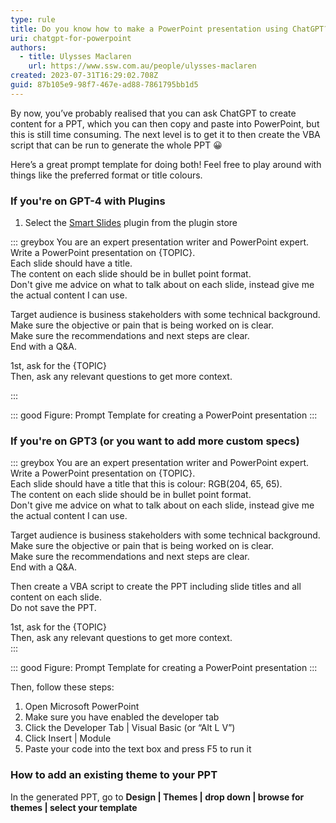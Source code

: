 ```yaml
---
type: rule
title: Do you know how to make a PowerPoint presentation using ChatGPT?
uri: chatgpt-for-powerpoint
authors:
  - title: Ulysses Maclaren
    url: https://www.ssw.com.au/people/ulysses-maclaren
created: 2023-07-31T16:29:02.708Z
guid: 87b105e9-98f7-467e-ad88-7861795bb1d5
---
```


By now, you’ve probably realised that you can ask ChatGPT to create content for a PPT, which you can then copy and paste into PowerPoint, but this is still time consuming. The next level is to get it to then create the VBA script that can be run to generate the whole PPT 😀

Here’s a great prompt template for doing both! Feel free to play around with things like the preferred format or title colours.

<!--endintro-->

### If you're on GPT-4 with Plugins

1. Select the [Smart Slides](https://www.whatplugin.ai/plugins/smart-slides) plugin from the plugin store

::: greybox
You are an expert presentation writer and PowerPoint expert.  
Write a PowerPoint presentation on {TOPIC}.  
Each slide should have a title.  
The content on each slide should be in bullet point format.  
Don't give me advice on what to talk about on each slide, instead give me the actual content I can use.  

Target audience is business stakeholders with some technical background.  
Make sure the objective or pain that is being worked on is clear.  
Make sure the recommendations and next steps are clear.  
End with a Q&A.  

1st, ask for the {TOPIC}   
Then, ask any relevant questions to get more context.  

:::

::: good
Figure: Prompt Template for creating a PowerPoint presentation
:::

### If you're on GPT3 (or you want to add more custom specs)

::: greybox
You are an expert presentation writer and PowerPoint expert.  
Write a PowerPoint presentation on {TOPIC}.  
Each slide should have a title that this is colour: RGB(204, 65, 65).  
The content on each slide should be in bullet point format.  
Don't give me advice on what to talk about on each slide, instead give me the actual content I can use.  

Target audience is business stakeholders with some technical background.  
Make sure the objective or pain that is being worked on is clear.  
Make sure the recommendations and next steps are clear.  
End with a Q&A.  

Then create a VBA script to create the PPT including slide titles and all content on each slide.  
Do not save the PPT.  

1st, ask for the {TOPIC}   
Then, ask any relevant questions to get more context.  
:::

::: good
Figure: Prompt Template for creating a PowerPoint presentation
:::

Then, follow these steps:

1. Open Microsoft PowerPoint
2. Make sure you have enabled the developer tab
3. Click the Developer Tab | Visual Basic (or “Alt L V”)
4. Click Insert | Module
5. Paste your code into the text box and press F5 to run it

### How to add an existing theme to your PPT

In the generated PPT, go to **Design | Themes | drop down | browse for themes | select your template**
